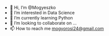- 👋 Hi, I’m @Mogyeszko
- 👀 I’m interested in Data Science
- 🌱 I’m currently learning Python
- 💞️ I’m looking to collaborate on ...
- 📫 How to reach me mogyorosi24@gmail.com

<!---
Mogyeszko/Mogyeszko is a ✨ special ✨ repository because its `README.md` (this file) appears on your GitHub profile.
You can click the Preview link to take a look at your changes.
--->
